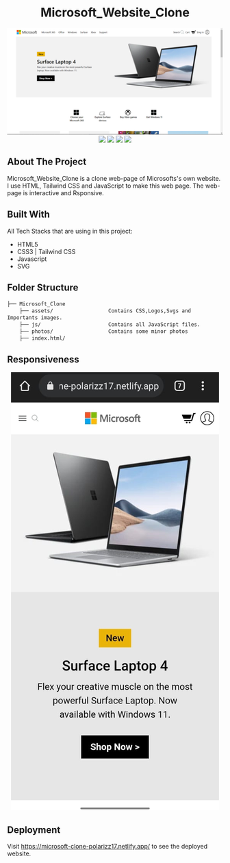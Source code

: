<h1 align = "center">Microsoft_Website_Clone</h1>
<div align="center">
    <img src="photos/ss1.png" alt="Frame" width="800" />
</div>

</div>
<div align="center">
    <img src="https://forthebadge.com/images/badges/built-with-love.svg" />
    <img src="https://forthebadge.com/images/badges/uses-html.svg" />
    <img src="https://forthebadge.com/images/badges/uses-css.svg" />
    <img src="https://forthebadge.com/images/badges/made-with-javascript.svg" />
</div>

## About The Project

Microsoft_Website_Clone is a clone web-page of Microsofts's own website. I use HTML, Tailwind CSS and
JavaScript to make this web page. The web-page is interactive and Rsponsive.

## Built With

All Tech Stacks that are using in this project:

-   HTML5
-   CSS3 | Tailwind CSS
-   Javascript 
-   SVG

## Folder Structure

```
├── Microsoft_Clone
    ├── assets/                  Contains CSS,Logos,Svgs and Importants images.
    ├── js/                      Contains all JavaScript files.      
    ├── photos/                  Contains some minor photos     
    ├── index.html/                       
```

## Responsiveness

<p align="center">
    <img src="photos/ss2.jpeg">
</p>

## Deployment

Visit https://microsoft-clone-polarizz17.netlify.app/ to see the deployed website.
